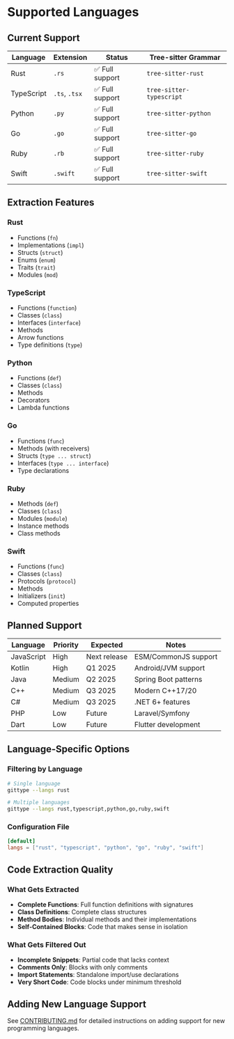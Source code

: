 # Supported Languages

## Current Support

| Language | Extension | Status | Tree-sitter Grammar |
|----------|-----------|--------|-------------------|
| Rust | `.rs` | ✅ Full support | `tree-sitter-rust` |
| TypeScript | `.ts`, `.tsx` | ✅ Full support | `tree-sitter-typescript` |
| Python | `.py` | ✅ Full support | `tree-sitter-python` |
| Go | `.go` | ✅ Full support | `tree-sitter-go` |
| Ruby | `.rb` | ✅ Full support | `tree-sitter-ruby` |
| Swift | `.swift` | ✅ Full support | `tree-sitter-swift` |

## Extraction Features

### Rust
- Functions (`fn`)
- Implementations (`impl`)
- Structs (`struct`)
- Enums (`enum`)
- Traits (`trait`)
- Modules (`mod`)

### TypeScript
- Functions (`function`)
- Classes (`class`)
- Interfaces (`interface`)
- Methods
- Arrow functions
- Type definitions (`type`)

### Python
- Functions (`def`)
- Classes (`class`)
- Methods
- Decorators
- Lambda functions

### Go
- Functions (`func`)
- Methods (with receivers)
- Structs (`type ... struct`)
- Interfaces (`type ... interface`)
- Type declarations

### Ruby
- Methods (`def`)
- Classes (`class`)
- Modules (`module`)
- Instance methods
- Class methods

### Swift
- Functions (`func`)
- Classes (`class`)
- Protocols (`protocol`)
- Methods
- Initializers (`init`)
- Computed properties

## Planned Support

| Language | Priority | Expected | Notes |
|----------|----------|----------|--------|
| JavaScript | High | Next release | ESM/CommonJS support |
| Kotlin | High | Q1 2025 | Android/JVM support |
| Java | Medium | Q2 2025 | Spring Boot patterns |
| C++ | Medium | Q3 2025 | Modern C++17/20 |
| C# | Medium | Q3 2025 | .NET 6+ features |
| PHP | Low | Future | Laravel/Symfony |
| Dart | Low | Future | Flutter development |

## Language-Specific Options

### Filtering by Language

```bash
# Single language
gittype --langs rust

# Multiple languages
gittype --langs rust,typescript,python,go,ruby,swift
```

### Configuration File

```toml
[default]
langs = ["rust", "typescript", "python", "go", "ruby", "swift"]
```

## Code Extraction Quality

### What Gets Extracted

- **Complete Functions**: Full function definitions with signatures
- **Class Definitions**: Complete class structures
- **Method Bodies**: Individual methods and their implementations
- **Self-Contained Blocks**: Code that makes sense in isolation

### What Gets Filtered Out

- **Incomplete Snippets**: Partial code that lacks context
- **Comments Only**: Blocks with only comments
- **Import Statements**: Standalone import/use declarations
- **Very Short Code**: Code blocks under minimum threshold

## Adding New Language Support

See [CONTRIBUTING.md](CONTRIBUTING.md#adding-language-support) for detailed instructions on adding support for new programming languages.